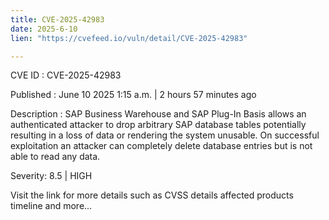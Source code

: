 ```yaml
---
title: CVE-2025-42983
date: 2025-6-10
lien: "https://cvefeed.io/vuln/detail/CVE-2025-42983"

---
```


CVE ID : CVE-2025-42983

Published :  June 10
2025
1:15 a.m. | 2 hours
57 minutes ago

Description : SAP Business Warehouse and SAP Plug-In Basis allows an authenticated attacker to drop arbitrary SAP database tables
potentially resulting in a loss of data or rendering the system unusable. On successful exploitation
an attacker can completely delete database entries but is not able to read any data.

Severity: 8.5 | HIGH

Visit the link for more details
such as CVSS details
affected products
timeline
and more...
